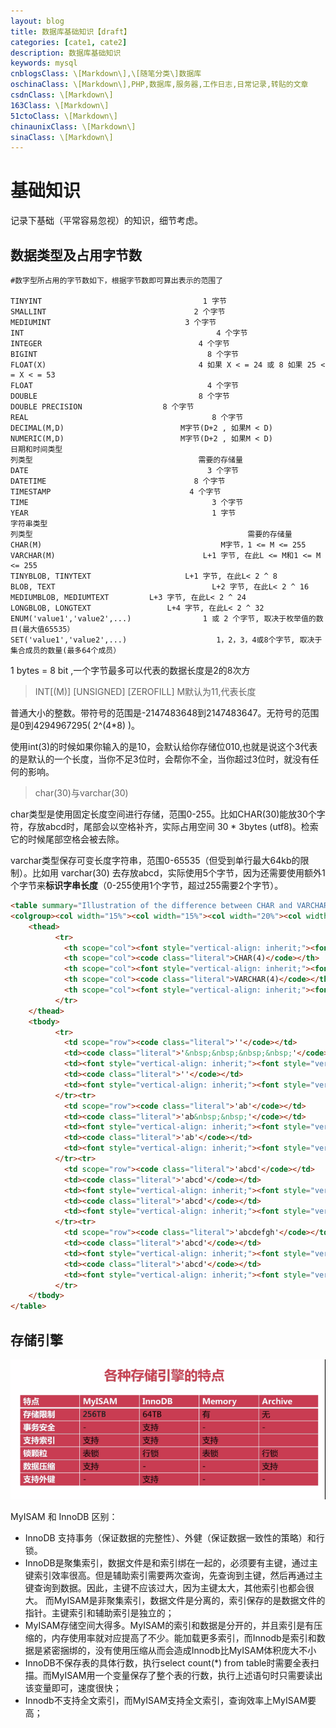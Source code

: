 ```yaml
---
layout: blog
title: 数据库基础知识【draft】
categories: [cate1, cate2]
description: 数据库基础知识
keywords: mysql
cnblogsClass: \[Markdown\],\[随笔分类\]数据库
oschinaClass: \[Markdown\],PHP,数据库,服务器,工作日志,日常记录,转贴的文章
csdnClass: \[Markdown\]
163Class: \[Markdown\]
51ctoClass: \[Markdown\]
chinaunixClass: \[Markdown\]
sinaClass: \[Markdown\]
---
```

# 基础知识
记录下基础（平常容易忽视）的知识，细节考虑。

## 数据类型及占用字节数
```mysql
#数字型所占用的字节数如下，根据字节数即可算出表示的范围了

TINYINT                                    1 字节 
SMALLINT                                 2 个字节 
MEDIUMINT                              3 个字节 
INT                                           4 个字节 
INTEGER                                   4 个字节 
BIGINT                                      8 个字节 
FLOAT(X)                                  4 如果 X < = 24 或 8 如果 25 < = X < = 53 
FLOAT                                       4 个字节 
DOUBLE                                    8 个字节 
DOUBLE PRECISION                  8 个字节 
REAL                                         8 个字节 
DECIMAL(M,D)                          M字节(D+2 , 如果M < D) 
NUMERIC(M,D)                          M字节(D+2 , 如果M < D)
日期和时间类型
列类型                                     需要的存储量 
DATE                                        3 个字节 
DATETIME                                 8 个字节 
TIMESTAMP                               4 个字节 
TIME                                         3 个字节 
YEAR                                         1 字节
字符串类型
列类型                                                需要的存储量 
CHAR(M)                                        M字节，1 <= M <= 255 
VARCHAR(M)                                 L+1 字节, 在此L <= M和1 <= M <= 255 
TINYBLOB, TINYTEXT                     L+1 字节, 在此L< 2 ^ 8 
BLOB, TEXT                                   L+2 字节, 在此L< 2 ^ 16 
MEDIUMBLOB, MEDIUMTEXT         L+3 字节, 在此L< 2 ^ 24 
LONGBLOB, LONGTEXT                 L+4 字节, 在此L< 2 ^ 32 
ENUM('value1','value2',...)                1 或 2 个字节, 取决于枚举值的数目(最大值65535） 
SET('value1','value2',...)                    1，2，3，4或8个字节, 取决于集合成员的数量(最多64个成员）
```

1 bytes = 8 bit ,一个字节最多可以代表的数据长度是2的8次方

> INT[(M)] [UNSIGNED] [ZEROFILL]   M默认为11,代表长度

普通大小的整数。带符号的范围是-2147483648到2147483647。无符号的范围是0到4294967295( 2^(4*8) )。

使用int(3)的时候如果你输入的是10，会默认给你存储位010,也就是说这个3代表的是默认的一个长度，当你不足3位时，会帮你不全，当你超过3位时，就没有任何的影响。

> char(30)与varchar(30)

char类型是使用固定长度空间进行存储，范围0-255。比如CHAR(30)能放30个字符，存放abcd时，尾部会以空格补齐，实际占用空间 30 * 3bytes (utf8)。检索它的时候尾部空格会被去除。

varchar类型保存可变长度字符串，范围0-65535（但受到单行最大64kb的限制）。比如用 varchar(30) 去存放abcd，实际使用5个字节，因为还需要使用额外1个字节来**标识字串长度**（0-255使用1个字节，超过255需要2个字节）。

```html
<table summary="Illustration of the difference between CHAR and VARCHAR storage requirements by showing the required storage for various string values in CHAR(4) and VARCHAR(4) columns.">
<colgroup><col width="15%"><col width="15%"><col width="20%"><col width="15%"><col width="20%"></colgroup>
    <thead>
          <tr>
            <th scope="col"><font style="vertical-align: inherit;"><font style="vertical-align: inherit;">值</font></font></th>
            <th scope="col"><code class="literal">CHAR(4)</code></th>
            <th scope="col"><font style="vertical-align: inherit;"><font style="vertical-align: inherit;">需要存储</font></font></th>
            <th scope="col"><code class="literal">VARCHAR(4)</code></th>
            <th scope="col"><font style="vertical-align: inherit;"><font style="vertical-align: inherit;">需要存储</font></font></th>
          </tr>
    </thead>
    <tbody>
          <tr>
            <td scope="row"><code class="literal">''</code></td>
            <td><code class="literal">'&nbsp;&nbsp;&nbsp;&nbsp;'</code></td>
            <td><font style="vertical-align: inherit;"><font style="vertical-align: inherit;">4字节</font></font></td>
            <td><code class="literal">''</code></td>
            <td><font style="vertical-align: inherit;"><font style="vertical-align: inherit;">1个字节</font></font></td>
          </tr><tr>
            <td scope="row"><code class="literal">'ab'</code></td>
            <td><code class="literal">'ab&nbsp;&nbsp;'</code></td>
            <td><font style="vertical-align: inherit;"><font style="vertical-align: inherit;">4字节</font></font></td>
            <td><code class="literal">'ab'</code></td>
            <td><font style="vertical-align: inherit;"><font style="vertical-align: inherit;">3个字节</font></font></td>
          </tr><tr>
            <td scope="row"><code class="literal">'abcd'</code></td>
            <td><code class="literal">'abcd'</code></td>
            <td><font style="vertical-align: inherit;"><font style="vertical-align: inherit;">4字节</font></font></td>
            <td><code class="literal">'abcd'</code></td>
            <td><font style="vertical-align: inherit;"><font style="vertical-align: inherit;">5个字节</font></font></td>
          </tr><tr>
            <td scope="row"><code class="literal">'abcdefgh'</code></td>
            <td><code class="literal">'abcd'</code></td>
            <td><font style="vertical-align: inherit;"><font style="vertical-align: inherit;">4字节</font></font></td>
            <td><code class="literal">'abcd'</code></td>
            <td><font style="vertical-align: inherit;"><font style="vertical-align: inherit;">5个字节</font></font></td>
          </tr>
    </tbody>
</table>
```

## 存储引擎

![image](https://raw.githubusercontent.com/WalkingSun/WindBlog/gh-pages/images/blog/mysql_yinqing.png)

MyISAM 和 InnoDB 区别：

- InnoDB 支持事务（保证数据的完整性）、外健（保证数据一致性的策略）和行锁。
- InnoDB是聚集索引，数据文件是和索引绑在一起的，必须要有主键，通过主键索引效率很高。但是辅助索引需要两次查询，先查询到主键，然后再通过主键查询到数据。因此，主键不应该过大，因为主键太大，其他索引也都会很大。
而MyISAM是非聚集索引，数据文件是分离的，索引保存的是数据文件的指针。主键索引和辅助索引是独立的；
- MyISAM存储空间大得多。MyISAM的索引和数据是分开的，并且索引是有压缩的，内存使用率就对应提高了不少。能加载更多索引，而Innodb是索引和数据是紧密捆绑的，没有使用压缩从而会造成Innodb比MyISAM体积庞大不小
- InnoDB不保存表的具体行数，执行select count(*) from table时需要全表扫描。而MyISAM用一个变量保存了整个表的行数，执行上述语句时只需要读出该变量即可，速度很快；
- Innodb不支持全文索引，而MyISAM支持全文索引，查询效率上MyISAM要高；


